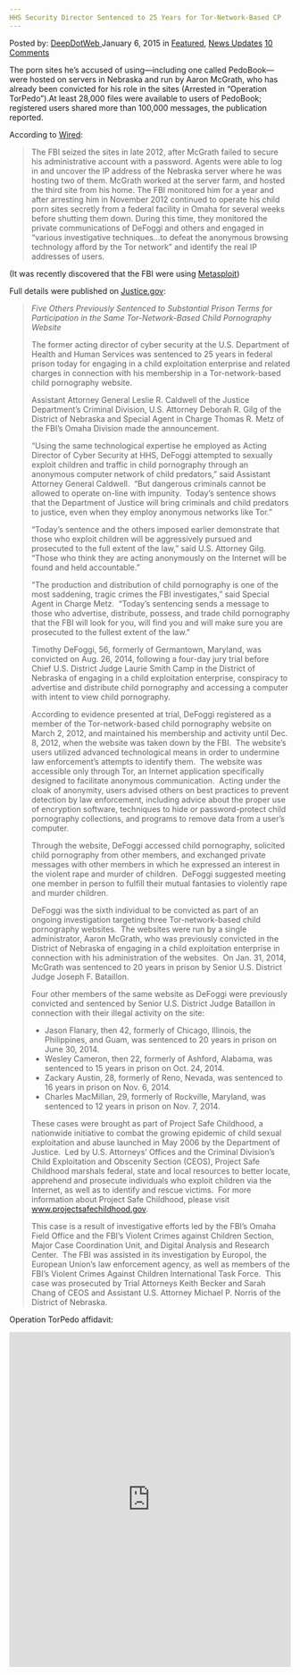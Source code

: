 ```yaml
---
HHS Security Director Sentenced to 25 Years for Tor-Network-Based CP
---
```

<article class="post-listing post-8733 post type-post status-publish format-standard has-post-thumbnail hentry category-deepdot-news category-news-updates tag-2528 tag-cp tag-director tag-hhs tag-security tag-sentenced tag-tornetworkbased tag-years">
    <div class="post-inner">
        <span>Posted by: <a href="https://www.deepdotweb.com/author/admin/" title="">DeepDotWeb </a></span>
    <span>January 6, 2015</span>
    <span>in <a href="https://www.deepdotweb.com/category/deepdot-news/" rel="category tag">Featured</a>, <a href="https://www.deepdotweb.com/category/news-updates/" rel="category tag">News Updates</a></span>
    <span><a href="https://www.deepdotweb.com/2015/01/06/sentenced-to-25-tor-network-cp/#comments">10 Comments</a></span>
    </p>
    <div class="clear"></div>
    <div class="entry">
    <p>The porn sites he’s accused of using—including one called PedoBook—were hosted on servers in Nebraska and run by Aaron McGrath, who has already been convicted for his role in the sites (Arrested in &#8220;Operation TorPedo&#8221;).At least 28,000 files were available to users of PedoBook; registered users shared more than 100,000 messages, the publication reported.</p>
    <p>According to <a href="http://www.wired.com/2014/08/federal-cybersecurity-director-guilty-child-porn-charges/">Wired</a>:</p>
    <blockquote><p>The FBI seized the sites in late 2012, after McGrath failed to secure his administrative account with a password. Agents were able to log in and uncover the IP address of the Nebraska server where he was hosting two of them. McGrath worked at the server farm, and hosted the third site from his home. The FBI monitored him for a year and after arresting him in November 2012 continued to operate his child porn sites secretly from a federal facility in Omaha for several weeks before shutting them down. During this time, they monitored the private communications of DeFoggi and others and engaged in “various investigative techniques…to defeat the anonymous browsing technology afford by the Tor network” and identify the real IP addresses of users.</p></blockquote>
    <p>(It was recently discovered that the FBI were using <a href="http://www.wired.com/2014/12/fbi-metasploit-tor/" target="_blank">Metasploit</a>)</p>
    <p>Full details were published on <a href="http://www.justice.gov/opa/pr/former-acting-hhs-cyber-security-director-sentenced-25-years-prison-engaging-child">Justice.gov</a>:</p>
    <blockquote>
    <p class="rtecenter"><em>Five Others Previously Sentenced to Substantial Prison Terms for Participation in the Same Tor-Network-Based Child Pornography Website</em></p>
    <p>The former acting director of cyber security at the U.S. Department of Health and Human Services was sentenced to 25 years in federal prison today for engaging in a child exploitation enterprise and related charges in connection with his membership in a Tor-network-based child pornography website.</p>
    <p>Assistant Attorney General Leslie R. Caldwell of the Justice Department’s Criminal Division, U.S. Attorney Deborah R. Gilg of the District of Nebraska and Special Agent in Charge Thomas R. Metz of the FBI’s Omaha Division made the announcement.</p>
    <p>“Using the same technological expertise he employed as Acting Director of Cyber Security at HHS, DeFoggi attempted to sexually exploit children and traffic in child pornography through an anonymous computer network of child predators,” said Assistant Attorney General Caldwell.  “But dangerous criminals cannot be allowed to operate on-line with impunity.  Today’s sentence shows that the Department of Justice will bring criminals and child predators to justice, even when they employ anonymous networks like Tor.”</p>
    <p>“Today&#8217;s sentence and the others imposed earlier demonstrate that those who exploit children will be aggressively pursued and prosecuted to the full extent of the law,” said U.S. Attorney Gilg.  “Those who think they are acting anonymously on the Internet will be found and held accountable.”</p>
    <p>“The production and distribution of child pornography is one of the most saddening, tragic crimes the FBI investigates,” said Special Agent in Charge Metz.  “Today’s sentencing sends a message to those who advertise, distribute, possess, and trade child pornography that the FBI will look for you, will find you and will make sure you are prosecuted to the fullest extent of the law.”</p>
    <p>Timothy DeFoggi, 56, formerly of Germantown, Maryland, was convicted on Aug. 26, 2014, following a four-day jury trial before Chief U.S. District Judge Laurie Smith Camp in the District of Nebraska of engaging in a child exploitation enterprise, conspiracy to advertise and distribute child pornography and accessing a computer with intent to view child pornography.</p>
    <p>According to evidence presented at trial, DeFoggi registered as a member of the Tor-network-based child pornography website on March 2, 2012, and maintained his membership and activity until Dec. 8, 2012, when the website was taken down by the FBI.  The website’s users utilized advanced technological means in order to undermine law enforcement’s attempts to identify them.  The website was accessible only through Tor, an Internet application specifically designed to facilitate anonymous communication.  Acting under the cloak of anonymity, users advised others on best practices to prevent detection by law enforcement, including advice about the proper use of encryption software, techniques to hide or password-protect child pornography collections, and programs to remove data from a user’s computer.</p>
    <p>Through the website, DeFoggi accessed child pornography, solicited child pornography from other members, and exchanged private messages with other members in which he expressed an interest in the violent rape and murder of children.  DeFoggi suggested meeting one member in person to fulfill their mutual fantasies to violently rape and murder children.</p>
    <p>DeFoggi was the sixth individual to be convicted as part of an ongoing investigation targeting three Tor-network-based child pornography websites.  The websites were run by a single administrator, Aaron McGrath, who was previously convicted in the District of Nebraska of engaging in a child exploitation enterprise in connection with his administration of the websites.  On Jan. 31, 2014, McGrath was sentenced to 20 years in prison by Senior U.S. District Judge Joseph F. Bataillon.</p>
    <p>Four other members of the same website as DeFoggi were previously convicted and sentenced by Senior U.S. District Judge Bataillon in connection with their illegal activity on the site:</p>
    <ul>
    <li>Jason Flanary, then 42, formerly of Chicago, Illinois, the Philippines, and Guam, was sentenced to 20 years in prison on June 30, 2014.</li>
    <li>Wesley Cameron, then 22, formerly of Ashford, Alabama, was sentenced to 15 years in prison on Oct. 24, 2014.</li>
    <li>Zackary Austin, 28, formerly of Reno, Nevada, was sentenced to 16 years in prison on Nov. 6, 2014.</li>
    <li>Charles MacMillan, 29, formerly of Rockville, Maryland, was sentenced to 12 years in prison on Nov. 7, 2014.</li>
    </ul>
    <p>These cases were brought as part of Project Safe Childhood, a nationwide initiative to combat the growing epidemic of child sexual exploitation and abuse launched in May 2006 by the Department of Justice.  Led by U.S. Attorneys’ Offices and the Criminal Division’s Child Exploitation and Obscenity Section (CEOS), Project Safe Childhood marshals federal, state and local resources to better locate, apprehend and prosecute individuals who exploit children via the Internet, as well as to identify and rescue victims.  For more information about Project Safe Childhood, please visit <a href="http://www.projectsafechildhood.gov/">www.projectsafechildhood.gov</a>.</p>
    <p>This case is a result of investigative efforts led by the FBI’s Omaha Field Office and the FBI’s Violent Crimes against Children Section, Major Case Coordination Unit, and Digital Analysis and Research Center.  The FBI was assisted in its investigation by Europol, the European Union’s law enforcement agency, as well as members of the FBI’s Violent Crimes Against Children International Task Force.  This case was prosecuted by Trial Attorneys Keith Becker and Sarah Chang of CEOS and Assistant U.S. Attorney Michael P. Norris of the District of Nebraska.</p></blockquote>
    <p>Operation TorPedo affidavit:</p>
    <p><iframe width="100%" height="600" class="scribd_iframe_embed" src="https://www.scribd.com/embeds/251819383/content?start_page=1&amp;view_mode=scroll&amp;show_recommendations=true" data-auto-height="false" data-aspect-ratio="undefined" scrolling="no" id="doc_23790" frameborder="0"></iframe></p>
    </div>
    <span style="display:none"><a href="https://www.deepdotweb.com/tag/25/" rel="tag">25</a> <a href="https://www.deepdotweb.com/tag/cp/" rel="tag">cp</a> <a href="https://www.deepdotweb.com/tag/director/" rel="tag">director</a> <a href="https://www.deepdotweb.com/tag/hhs/" rel="tag">hhs</a> <a href="https://www.deepdotweb.com/tag/security/" rel="tag">security</a> <a href="https://www.deepdotweb.com/tag/sentenced/" rel="tag">sentenced</a> <a href="https://www.deepdotweb.com/tag/tornetworkbased/" rel="tag">tornetworkbased</a> <a href="https://www.deepdotweb.com/tag/years/" rel="tag">years</a></span> <span style="display:none" class="updated">2015-01-06</span>
    <div style="display:none" class="vcard author" itemprop="author" itemscope itemtype="http://schema.org/Person"><strong class="fn" itemprop="name"><a href="https://www.deepdotweb.com/author/admin/" title="Posts by DeepDotWeb" rel="author">DeepDotWeb</a></strong></div>
    </div>
</article>

